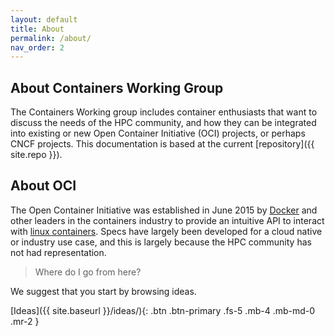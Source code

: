 ```yaml
---
layout: default
title: About
permalink: /about/
nav_order: 2
---
```


## About Containers Working Group

The Containers Working group includes container enthusiasts that want to discuss the needs of the HPC community, and how
they can be integrated into existing or new Open Container Initiative (OCI) projects, or perhaps CNCF projects.
This documentation is based at the current [repository]({{ site.repo }}).

## About OCI

The Open Container Initiative was established in June 2015 by [Docker](https://en.wikipedia.org/wiki/Docker_(software)) and other leaders in the containers industry to provide an intuitive API to interact with [linux containers](https://en.wikipedia.org/wiki/Container_(virtualization)).
Specs have largely been developed for a cloud native or industry use case, and this is largely because the HPC community has not had representation.

> Where do I go from here?

We suggest that you start by browsing ideas.

[Ideas]({{ site.baseurl }}/ideas/){: .btn .btn-primary .fs-5 .mb-4 .mb-md-0 .mr-2 }
